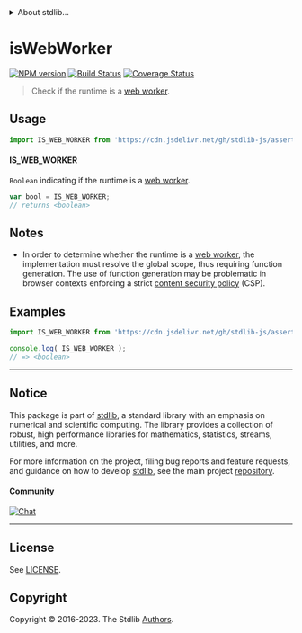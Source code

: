 <!--

@license Apache-2.0

Copyright (c) 2018 The Stdlib Authors.

Licensed under the Apache License, Version 2.0 (the "License");
you may not use this file except in compliance with the License.
You may obtain a copy of the License at

   http://www.apache.org/licenses/LICENSE-2.0

Unless required by applicable law or agreed to in writing, software
distributed under the License is distributed on an "AS IS" BASIS,
WITHOUT WARRANTIES OR CONDITIONS OF ANY KIND, either express or implied.
See the License for the specific language governing permissions and
limitations under the License.

-->


<details>
  <summary>
    About stdlib...
  </summary>
  <p>We believe in a future in which the web is a preferred environment for numerical computation. To help realize this future, we've built stdlib. stdlib is a standard library, with an emphasis on numerical and scientific computation, written in JavaScript (and C) for execution in browsers and in Node.js.</p>
  <p>The library is fully decomposable, being architected in such a way that you can swap out and mix and match APIs and functionality to cater to your exact preferences and use cases.</p>
  <p>When you use stdlib, you can be absolutely certain that you are using the most thorough, rigorous, well-written, studied, documented, tested, measured, and high-quality code out there.</p>
  <p>To join us in bringing numerical computing to the web, get started by checking us out on <a href="https://github.com/stdlib-js/stdlib">GitHub</a>, and please consider <a href="https://opencollective.com/stdlib">financially supporting stdlib</a>. We greatly appreciate your continued support!</p>
</details>

# isWebWorker

[![NPM version][npm-image]][npm-url] [![Build Status][test-image]][test-url] [![Coverage Status][coverage-image]][coverage-url] <!-- [![dependencies][dependencies-image]][dependencies-url] -->

> Check if the runtime is a [web worker][mdn-web-workers-api].



<section class="usage">

## Usage

```javascript
import IS_WEB_WORKER from 'https://cdn.jsdelivr.net/gh/stdlib-js/assert-is-web-worker@v0.1.1-deno/mod.js';
```

#### IS_WEB_WORKER

`Boolean` indicating if the runtime is a [web worker][mdn-web-workers-api].

```javascript
var bool = IS_WEB_WORKER;
// returns <boolean>
```

</section>

<!-- /.usage -->

<section class="notes">

## Notes

-   In order to determine whether the runtime is a [web worker][mdn-web-workers-api], the implementation must resolve the global scope, thus requiring function generation. The use of function generation may be problematic in browser contexts enforcing a strict [content security policy][mdn-csp] (CSP).

</section>

<!-- /.notes -->

<section class="examples">

## Examples

<!-- eslint no-undef: "error" -->

```javascript
import IS_WEB_WORKER from 'https://cdn.jsdelivr.net/gh/stdlib-js/assert-is-web-worker@v0.1.1-deno/mod.js';

console.log( IS_WEB_WORKER );
// => <boolean>
```

</section>

<!-- /.examples -->

<!-- Section for related `stdlib` packages. Do not manually edit this section, as it is automatically populated. -->

<section class="related">

</section>

<!-- /.related -->

<!-- Section for all links. Make sure to keep an empty line after the `section` element and another before the `/section` close. -->


<section class="main-repo" >

* * *

## Notice

This package is part of [stdlib][stdlib], a standard library with an emphasis on numerical and scientific computing. The library provides a collection of robust, high performance libraries for mathematics, statistics, streams, utilities, and more.

For more information on the project, filing bug reports and feature requests, and guidance on how to develop [stdlib][stdlib], see the main project [repository][stdlib].

#### Community

[![Chat][chat-image]][chat-url]

---

## License

See [LICENSE][stdlib-license].


## Copyright

Copyright &copy; 2016-2023. The Stdlib [Authors][stdlib-authors].

</section>

<!-- /.stdlib -->

<!-- Section for all links. Make sure to keep an empty line after the `section` element and another before the `/section` close. -->

<section class="links">

[npm-image]: http://img.shields.io/npm/v/@stdlib/assert-is-web-worker.svg
[npm-url]: https://npmjs.org/package/@stdlib/assert-is-web-worker

[test-image]: https://github.com/stdlib-js/assert-is-web-worker/actions/workflows/test.yml/badge.svg?branch=v0.1.1
[test-url]: https://github.com/stdlib-js/assert-is-web-worker/actions/workflows/test.yml?query=branch:v0.1.1

[coverage-image]: https://img.shields.io/codecov/c/github/stdlib-js/assert-is-web-worker/main.svg
[coverage-url]: https://codecov.io/github/stdlib-js/assert-is-web-worker?branch=main

<!--

[dependencies-image]: https://img.shields.io/david/stdlib-js/assert-is-web-worker.svg
[dependencies-url]: https://david-dm.org/stdlib-js/assert-is-web-worker/main

-->

[chat-image]: https://img.shields.io/gitter/room/stdlib-js/stdlib.svg
[chat-url]: https://app.gitter.im/#/room/#stdlib-js_stdlib:gitter.im

[stdlib]: https://github.com/stdlib-js/stdlib

[stdlib-authors]: https://github.com/stdlib-js/stdlib/graphs/contributors

[umd]: https://github.com/umdjs/umd
[es-module]: https://developer.mozilla.org/en-US/docs/Web/JavaScript/Guide/Modules

[deno-url]: https://github.com/stdlib-js/assert-is-web-worker/tree/deno
[umd-url]: https://github.com/stdlib-js/assert-is-web-worker/tree/umd
[esm-url]: https://github.com/stdlib-js/assert-is-web-worker/tree/esm
[branches-url]: https://github.com/stdlib-js/assert-is-web-worker/blob/main/branches.md

[stdlib-license]: https://raw.githubusercontent.com/stdlib-js/assert-is-web-worker/main/LICENSE

[mdn-web-workers-api]: https://developer.mozilla.org/en-US/docs/Web/API/Web_Workers_API

[mdn-csp]: https://developer.mozilla.org/en-US/docs/Web/HTTP/CSP

</section>

<!-- /.links -->
